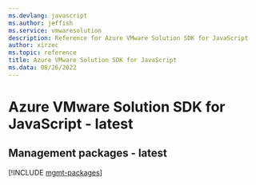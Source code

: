 ```yaml
---
ms.devlang: javascript
ms.author: jeffish
ms.service: vmwaresolution
description: Reference for Azure VMware Solution SDK for JavaScript
author: xirzec
ms.topic: reference
title: Azure VMware Solution SDK for JavaScript
ms.data: 08/26/2022
---
```

# Azure VMware Solution SDK for JavaScript - latest

## Management packages - latest
[!INCLUDE [mgmt-packages](vmware-solution-mgmt-index.md)]